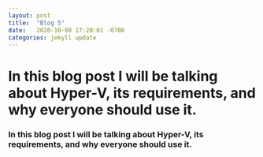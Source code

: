 ```yaml
---
layout: post
title:  "Blog 5"
date:   2020-10-08 17:20:01 -0700
categories: jekyll update
---
```

<h1>In this blog post I will be talking about Hyper-V, its requirements, and why everyone should use it.</h1>
<h3>In this blog post I will be talking about Hyper-V, its requirements, and why everyone should use it.</h3>
